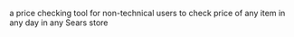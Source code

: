 a price checking tool for non-technical users to check price of any item in any day in any Sears store

